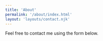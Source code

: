 ```yaml
---
title: 'About'
permalink: '/about/index.html'
layout: 'layouts/contact.njk'
---
```


Feel free to contact me using the form below.
